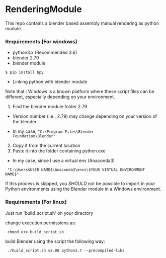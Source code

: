 # RenderingModule
This repo contains a blender based assembly manual rendering as python module.

### Requirements (For windows)

* python3.x (Recommended 3.6)
* blender 2.79
* blender module
<pre>
<code>$ pip install bpy</code>
</pre>

* Linking python with blender module

Note that : Windows is a known platform where these script files can be different, especially depending on your environment.

1. Find the blender module folder 2.79

* Version number (i.e., 2.79) may change depending on your version of the blender.

* In my case, <code>"C:\Program Files\Blender Foundation\Blender\"</code>

2. Copy it from the current location
3. Paste it into the folder containing python.exe

* In my case, since I use a virtual env (Anaconda3) 

<code> "C:\Users\$USER NAME$\Anaconda3\envs\$YOUR VIRTUAL ENVIRONMENT NAME$" </code>

If this process is skipped, you _SHOULD_ not be possible to import in your Python environments using the Blender module in a Windows environment.

### Requirements (For linux)

Just run 'build_script.sh' on your directory

change execution permissions as:

<code> chmod u+x build_script.sh </code>

build Blender using the script the following way:

<code> ./build_script.sh v2.80 python3.7 --precompiled-libs </code>


